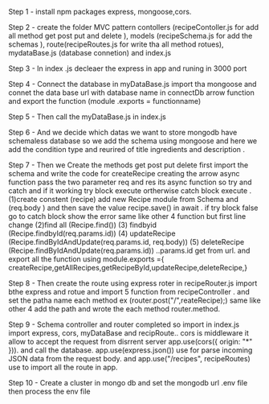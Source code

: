 Step 1 - install npm packages express, mongoose,cors.

Step 2 - create the folder MVC pattern contollers (recipeContoller.js for add all method get post put and delete ), models (recipeSchema.js for add the schemas ), route(recipeRoutes.js for write tha all method rotues), mydataBase.js (database connetion) and index.js

Step 3 - In index .js decleaer the express in app and runing in 3000 port

Step 4 - Connect the database in myDataBase.js import tha mongoose and connet the data base url with database name in connectDb arrow function and export the function (module .exports = functionname)

Step 5 - Then call the myDataBase.js in index.js

Step 6 - And we decide which datas we want to store mongodb have schemaless database so we add the schema using mongoose and here we add the condition type and reurired of title ingredients and description .

Step 7 - Then we Create the methods get post put delete first import the schema and write the code for createRecipe creating the arrow async function pass the two parameter req and res its async function so try and catch and if it working try block execute ortherwise catch block execute . (1)create constent (recipe) add new Recipe module from Schema and (req.body ) and then save the value recipe.save() in await . if try block false go to catch block show the error same like other 4 function but first line change (2)find all (Recipe.find()) (3) findbyid (Recipe.findbyId(req.params.id)) (4) updateRecipe (Recipe.findByIdAndUpdate(req.params.id, req.body)) (5) deleteRecipe (Recipe.findByIdAndUpdate(req.params.id)) ..params.id get from url. and export all the function using module.exports ={ createRecipe,getAllRecipes,getRecipeById,updateRecipe,deleteRecipe,}

Step 8 - Then create the route using express roter in recipeRouter.js import bthe express and rotue and import 5 function from recipeController . and set the patha name each method ex (router.post("/",reateRecipe);) same like other 4 add the path  and wrote the each method router.method.

Step 9 - Schema controller and router completed so import in index.js import express, cors, myDataBase and recipRoute.. cors is middleware  it allow to accept the request from disrrent server  app.use(cors({ origin: "*" })). and call the database. app.use(express.json())  use for parse incoming JSON data from the request body. and app.use("/recipes", recipeRoutes)  use to import all the route in app.

Step 10 - Create a cluster in mongo db and set the mongodb url .env file then process the env file

